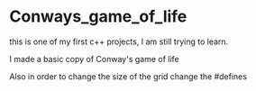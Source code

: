 # Conways_game_of_life


this is one of my first c++ projects, I am still trying to learn.


I made a basic copy of Conway's game of life 


Also in order to change the size of the grid change the #defines


